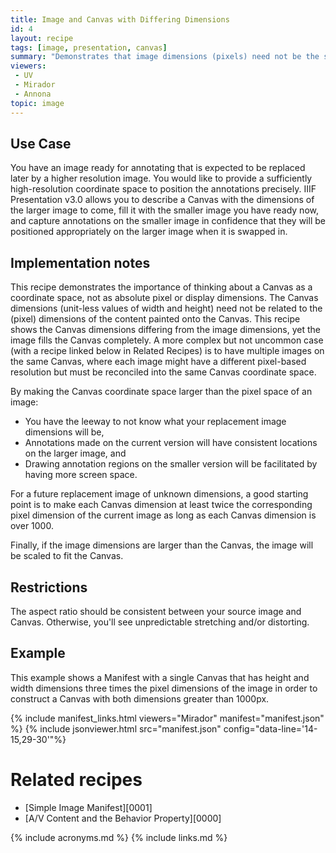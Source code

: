 ```yaml
---
title: Image and Canvas with Differing Dimensions
id: 4
layout: recipe
tags: [image, presentation, canvas]
summary: "Demonstrates that image dimensions (pixels) need not be the same as the Canvas dimensions (unit-less)"
viewers:
 - UV
 - Mirador  
 - Annona
topic: image
---
```


## Use Case

You have an image ready for annotating that is expected to be replaced later by a higher resolution image. You would like to provide a sufficiently high-resolution coordinate space to position the annotations precisely. IIIF Presentation v3.0 allows you to describe a Canvas with the dimensions of the larger image to come, fill it with the smaller image you have ready now, and capture annotations on the smaller image in confidence that they will be positioned appropriately on the larger image when it is swapped in.

## Implementation notes

This recipe demonstrates the importance of thinking about a Canvas as a coordinate space, not as absolute pixel or display dimensions. The Canvas dimensions (unit-less values of width and height) need not be related to the (pixel) dimensions of the content painted onto the Canvas. This recipe shows the Canvas dimensions differing from the image dimensions, yet the image fills the Canvas completely. A more complex but not uncommon case (with a recipe linked below in Related Recipes) is to have multiple images on the same Canvas, where each image might have a different pixel-based resolution but must be reconciled into the same Canvas coordinate space.

By making the Canvas coordinate space larger than the pixel space of an image:
+ You have the leeway to not know what your replacement image dimensions will be,
+ Annotations made on the current version will have consistent locations on the larger image, and
+ Drawing annotation regions on the smaller version will be facilitated by having more screen space.

For a future replacement image of unknown dimensions, a good starting point is to make each Canvas dimension at least twice the corresponding pixel dimension of the current image as long as each Canvas dimension is over 1000.

Finally, if the image dimensions are larger than the Canvas, the image will be scaled to fit the Canvas.

## Restrictions

The aspect ratio should be consistent between your source image and Canvas. Otherwise, you'll see unpredictable stretching and/or distorting.

## Example

This example shows a Manifest with a single Canvas that has height and width dimensions three times the pixel dimensions of the image in order to construct a Canvas with both dimensions greater than 1000px.

{% include manifest_links.html viewers="Mirador" manifest="manifest.json" %}
{% include jsonviewer.html src="manifest.json" config="data-line='14-15,29-30'"%}

# Related recipes

* [Simple Image Manifest][0001]
* [A/V Content and the Behavior Property][0000]

{% include acronyms.md %}
{% include links.md %}
